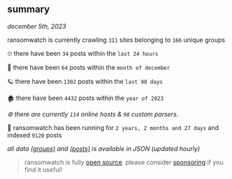 
## summary
_december 5th, 2023_

ransomwatch is currently crawling `311` sites belonging to `166` unique groups

⏲ there have been `34` posts within the `last 24 hours`

🦈 there have been `64` posts within the `month of december`

🪐 there have been `1302` posts within the `last 90 days`

🏚 there have been `4432` posts within the `year of 2023`

_⚙️ there are currently `114` online hosts & `98` custom parsers._

🦕 ransomwatch has been running for `2 years, 2 months and 27 days` and indexed `9120` posts

_all data  [(groups)](http://ransomwhat.telemetry.ltd/groups) and [(posts)](http://ransomwhat.telemetry.ltd/posts) is available in JSON (updated hourly)_

> ransomwatch is fully [open source](https://github.com/joshhighet/ransomwatch#ransomwatch--). please consider [sponsoring](https://github.com/sponsors/joshhighet) if you find it useful!
